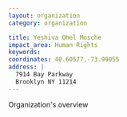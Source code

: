 ```yaml
---
layout: organization
category: organization

title: Yeshiva Ohel Mosche
impact_area: Human Rights
keywords: 
coordinates: 40.60577,-73.99055
address: |
  7914 Bay Parkway
  Brooklyn NY 11214
---
```

Organization's overview
